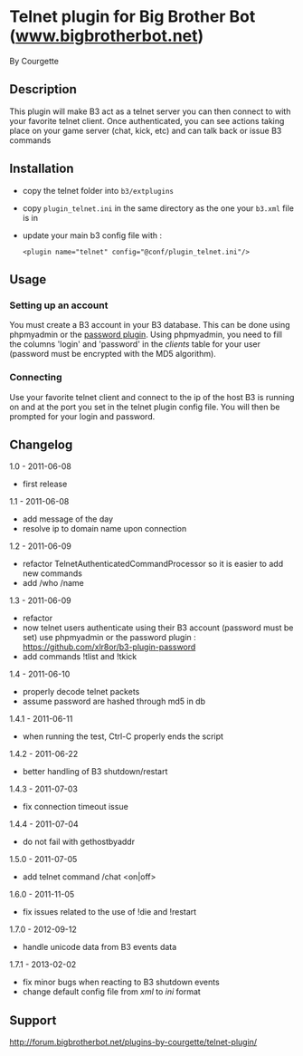 Telnet plugin for Big Brother Bot (www.bigbrotherbot.net)
=========================================================

By Courgette


Description
-----------

This plugin will make B3 act as a telnet server you can then connect to with
your favorite telnet client.
Once authenticated, you can see actions taking place on your game server (chat, 
kick, etc) and can talk back or issue B3 commands



Installation
------------

 * copy the telnet folder into `b3/extplugins`
 * copy `plugin_telnet.ini` in the same directory as the one your `b3.xml` file is in
 * update your main b3 config file with :

    `<plugin name="telnet" config="@conf/plugin_telnet.ini"/>`


Usage
-----


### Setting up an account

You must create a B3 account in your B3 database. This can be done using phpmyadmin or the
[password plugin](https://github.com/xlr8or/b3-plugin-password).
Using phpmyadmin, you need to fill the columns 'login' and 'password' in the _clients_ table for your user (password
must be encrypted with the MD5 algorithm).


### Connecting

Use your favorite telnet client and connect to the ip of the host B3 is running on and at the port you set in the
telnet plugin config file.
You will then be prompted for your login and password.



Changelog
---------

1.0 - 2011-06-08
  * first release
  
1.1 - 2011-06-08
  * add message of the day
  * resolve ip to domain name upon connection

1.2 - 2011-06-09
  * refactor TelnetAuthenticatedCommandProcessor so it is easier to add new commands
  * add /who /name

1.3 - 2011-06-09
  * refactor
  * now telnet users authenticate using their B3 account (password must be set) 
    use phpmyadmin or the password plugin : https://github.com/xlr8or/b3-plugin-password
  * add commands !tlist and !tkick

1.4 - 2011-06-10
  * properly decode telnet packets
  * assume password are hashed through md5 in db

1.4.1 - 2011-06-11
  * when running the test, Ctrl-C properly ends the script

1.4.2 - 2011-06-22
  * better handling of B3 shutdown/restart

1.4.3 - 2011-07-03
  * fix connection timeout issue
  
1.4.4 - 2011-07-04
  * do not fail with gethostbyaddr
  
1.5.0 - 2011-07-05
  * add telnet command /chat <on|off>

1.6.0 - 2011-11-05
  * fix issues related to the use of !die and !restart

1.7.0 - 2012-09-12
  * handle unicode data from B3 events data

1.7.1 - 2013-02-02
  * fix minor bugs when reacting to B3 shutdown events
  * change default config file from _xml_ to _ini_ format


Support
-------

http://forum.bigbrotherbot.net/plugins-by-courgette/telnet-plugin/
